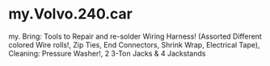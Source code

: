 # my.Volvo.240.car
my. Bring: Tools to Repair and re-solder Wiring Harness! (Assorted Different colored Wire rolls!, Zip Ties, End Connectors, Shrink Wrap, Electrical Tape), Cleaning: Pressure Washer!, 2 3-Ton Jacks &amp; 4 Jackstands
